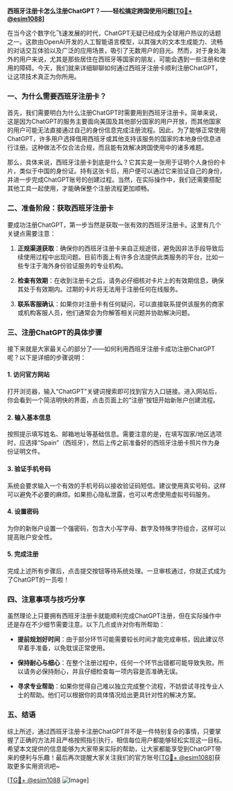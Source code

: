 **西班牙注册卡怎么注册ChatGPT？——轻松搞定跨国使用问题[[TG💪+ @esim1088](https://t.me/s/esim1088)]**

在当今这个数字化飞速发展的时代，ChatGPT无疑已经成为全球用户热议的话题之一。这款由OpenAI开发的人工智能语言模型，以其强大的文本生成能力、流畅的对话交互体验以及广泛的应用场景，吸引了无数用户的目光。然而，对于身处海外的用户来说，尤其是那些居住在西班牙等国家的朋友，可能会遇到一些注册和使用的障碍。今天，我们就来详细聊聊如何通过西班牙注册卡顺利注册ChatGPT，让这项技术真正为你所用。

### 一、为什么需要西班牙注册卡？

首先，我们需要明白为什么注册ChatGPT时需要用到西班牙注册卡。简单来说，这是因为ChatGPT的服务主要面向美国及其他部分国家的用户开放，而其他国家的用户可能无法直接通过自己的身份信息完成注册流程。因此，为了能够正常使用ChatGPT，许多用户选择借用西班牙或其他支持该服务的国家的本地身份信息进行注册。这种做法不仅合法合规，而且能有效解决跨国使用中的诸多难题。

那么，具体来说，西班牙注册卡到底是什么？它其实是一张用于证明个人身份的卡片，类似于中国的身份证。持有这张卡后，用户便可以通过它来验证自己的身份，并进一步完成ChatGPT账号的创建过程。当然，在实际操作中，我们还需要搭配其他工具一起使用，才能确保整个注册流程更加顺畅。

### 二、准备阶段：获取西班牙注册卡

要成功注册ChatGPT，第一步当然是获取一张有效的西班牙注册卡。这里有几个关键点需要注意：

1. **正规渠道获取**：确保你的西班牙注册卡来自正规途径，避免因非法手段导致后续使用过程中出现问题。目前市面上有许多合法提供此类服务的平台，比如一些专注于海外身份验证服务的专业机构。
   
2. **检查有效期**：在收到注册卡之后，请务必仔细核对卡片上的有效期信息，确保其处于有效期内。过期的卡片将无法用于注册任何在线服务。

3. **联系客服确认**：如果你对注册卡有任何疑问，可以直接联系提供该服务的商家或机构客服人员，他们通常会为你解答相关问题并协助解决问题。

### 三、注册ChatGPT的具体步骤

接下来就是大家最关心的部分了——如何利用西班牙注册卡成功注册ChatGPT呢？以下是详细的步骤说明：

#### 1. 访问官方网站

打开浏览器，输入“ChatGPT”关键词搜索即可找到官方入口链接。进入网站后，你会看到一个简洁明快的界面，点击页面上的“注册”按钮开始新账户创建流程。

#### 2. 输入基本信息

按照提示填写姓名、邮箱地址等基础信息。需要注意的是，在填写国家/地区选项时，应选择“Spain”（西班牙），然后上传之前准备好的西班牙注册卡照片作为身份证明文件。

#### 3. 验证手机号码

系统会要求输入一个有效的手机号码以接收验证码短信。建议使用真实号码，这样可以避免不必要的麻烦。如果担心隐私泄露，也可以考虑使用虚拟号码服务。

#### 4. 设置密码

为你的新账户设置一个强密码，包含大小写字母、数字及特殊字符组合，这样可以提高账户安全性。

#### 5. 完成注册

完成上述所有步骤后，点击提交按钮等待系统处理。一旦审核通过，你就正式成为了ChatGPT的一员啦！

### 四、注意事项与技巧分享

虽然理论上只要拥有西班牙注册卡就能顺利完成ChatGPT注册，但在实际操作中还是存在不少细节需要注意。以下几点或许对你有所帮助：

- **提前规划好时间**：由于部分环节可能需要较长时间才能完成审核，因此建议尽早着手准备，以免耽误正常使用。
  
- **保持耐心与细心**：在整个注册过程中，任何一个环节出错都可能导致失败。所以请务必保持耐心，并且仔细检查每一项内容是否准确无误。

- **寻求专业帮助**：如果你觉得自己难以独立完成整个流程，不妨尝试寻找专业人士的帮助。他们可以根据你的具体情况给出更具针对性的解决方案。

### 五、结语

综上所述，通过西班牙注册卡注册ChatGPT并不是一件特别复杂的事情，只要掌握了正确的方法并且严格按照指引执行，相信每位用户都能够轻松实现这一目标。希望本文提供的信息能够为大家带来实际的帮助，让大家都能享受到ChatGPT带来的便利与乐趣！最后再次提醒大家关注我们的官方账号[[TG💪+ @esim1088](https://t.me/s/esim1088)]获取更多实用资讯吧~ 

[[TG💪+ @esim1088](https://t.me/s/esim1088) ![Image](https://i.postimg.cc/4NQfJmqS/Snipaste-2025-05-13-00-14-12.png)]